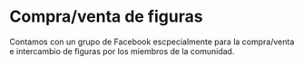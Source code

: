 # Compra/venta de figuras

Contamos con un grupo de Facebook escpecialmente para la compra/venta e intercambio
de figuras por los miembros de la comunidad.
